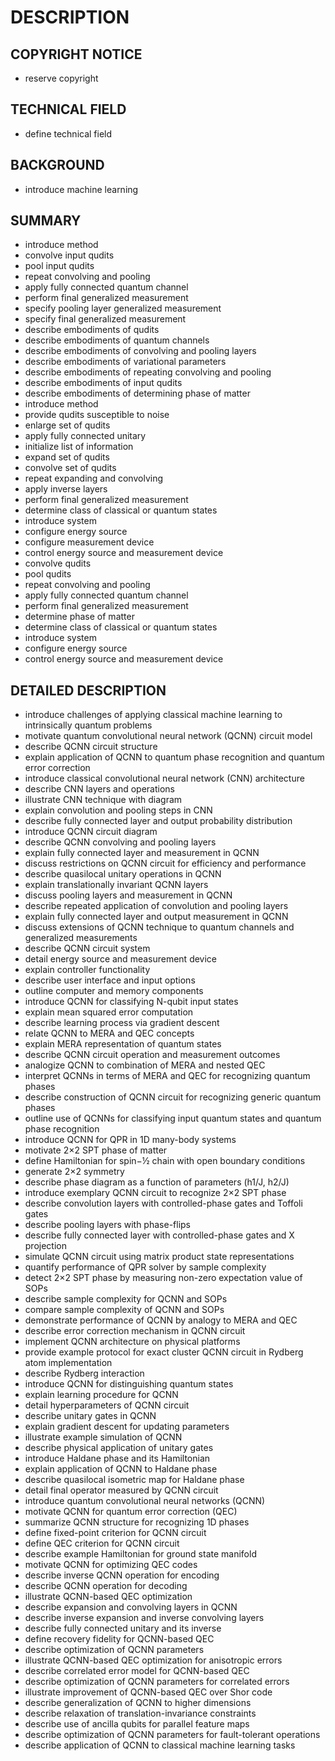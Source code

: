 # DESCRIPTION

## COPYRIGHT NOTICE

- reserve copyright

## TECHNICAL FIELD

- define technical field

## BACKGROUND

- introduce machine learning

## SUMMARY

- introduce method
- convolve input qudits
- pool input qudits
- repeat convolving and pooling
- apply fully connected quantum channel
- perform final generalized measurement
- specify pooling layer generalized measurement
- specify final generalized measurement
- describe embodiments of qudits
- describe embodiments of quantum channels
- describe embodiments of convolving and pooling layers
- describe embodiments of variational parameters
- describe embodiments of repeating convolving and pooling
- describe embodiments of input qudits
- describe embodiments of determining phase of matter
- introduce method
- provide qudits susceptible to noise
- enlarge set of qudits
- apply fully connected unitary
- initialize list of information
- expand set of qudits
- convolve set of qudits
- repeat expanding and convolving
- apply inverse layers
- perform final generalized measurement
- determine class of classical or quantum states
- introduce system
- configure energy source
- configure measurement device
- control energy source and measurement device
- convolve qudits
- pool qudits
- repeat convolving and pooling
- apply fully connected quantum channel
- perform final generalized measurement
- determine phase of matter
- determine class of classical or quantum states
- introduce system
- configure energy source
- control energy source and measurement device

## DETAILED DESCRIPTION

- introduce challenges of applying classical machine learning to intrinsically quantum problems
- motivate quantum convolutional neural network (QCNN) circuit model
- describe QCNN circuit structure
- explain application of QCNN to quantum phase recognition and quantum error correction
- introduce classical convolutional neural network (CNN) architecture
- describe CNN layers and operations
- illustrate CNN technique with diagram
- explain convolution and pooling steps in CNN
- describe fully connected layer and output probability distribution
- introduce QCNN circuit diagram
- describe QCNN convolving and pooling layers
- explain fully connected layer and measurement in QCNN
- discuss restrictions on QCNN circuit for efficiency and performance
- describe quasilocal unitary operations in QCNN
- explain translationally invariant QCNN layers
- discuss pooling layers and measurement in QCNN
- describe repeated application of convolution and pooling layers
- explain fully connected layer and output measurement in QCNN
- discuss extensions of QCNN technique to quantum channels and generalized measurements
- describe QCNN circuit system
- detail energy source and measurement device
- explain controller functionality
- describe user interface and input options
- outline computer and memory components
- introduce QCNN for classifying N-qubit input states
- explain mean squared error computation
- describe learning process via gradient descent
- relate QCNN to MERA and QEC concepts
- explain MERA representation of quantum states
- describe QCNN circuit operation and measurement outcomes
- analogize QCNN to combination of MERA and nested QEC
- interpret QCNNs in terms of MERA and QEC for recognizing quantum phases
- describe construction of QCNN circuit for recognizing generic quantum phases
- outline use of QCNNs for classifying input quantum states and quantum phase recognition
- introduce QCNN for QPR in 1D many-body systems
- motivate 2×2 SPT phase of matter
- define Hamiltonian for spin−½ chain with open boundary conditions
- generate 2×2 symmetry
- describe phase diagram as a function of parameters (h1/J, h2/J)
- introduce exemplary QCNN circuit to recognize 2×2 SPT phase
- describe convolution layers with controlled-phase gates and Toffoli gates
- describe pooling layers with phase-flips
- describe fully connected layer with controlled-phase gates and X projection
- simulate QCNN circuit using matrix product state representations
- quantify performance of QPR solver by sample complexity
- detect 2×2 SPT phase by measuring non-zero expectation value of SOPs
- describe sample complexity for QCNN and SOPs
- compare sample complexity of QCNN and SOPs
- demonstrate performance of QCNN by analogy to MERA and QEC
- describe error correction mechanism in QCNN circuit
- implement QCNN architecture on physical platforms
- provide example protocol for exact cluster QCNN circuit in Rydberg atom implementation
- describe Rydberg interaction
- introduce QCNN for distinguishing quantum states
- explain learning procedure for QCNN
- detail hyperparameters of QCNN circuit
- describe unitary gates in QCNN
- explain gradient descent for updating parameters
- illustrate example simulation of QCNN
- describe physical application of unitary gates
- introduce Haldane phase and its Hamiltonian
- explain application of QCNN to Haldane phase
- describe quasilocal isometric map for Haldane phase
- detail final operator measured by QCNN circuit
- introduce quantum convolutional neural networks (QCNN)
- motivate QCNN for quantum error correction (QEC)
- summarize QCNN structure for recognizing 1D phases
- define fixed-point criterion for QCNN circuit
- define QEC criterion for QCNN circuit
- describe example Hamiltonian for ground state manifold
- motivate QCNN for optimizing QEC codes
- describe inverse QCNN operation for encoding
- describe QCNN operation for decoding
- illustrate QCNN-based QEC optimization
- describe expansion and convolving layers in QCNN
- describe inverse expansion and inverse convolving layers
- describe fully connected unitary and its inverse
- define recovery fidelity for QCNN-based QEC
- describe optimization of QCNN parameters
- illustrate QCNN-based QEC optimization for anisotropic errors
- describe correlated error model for QCNN-based QEC
- describe optimization of QCNN parameters for correlated errors
- illustrate improvement of QCNN-based QEC over Shor code
- describe generalization of QCNN to higher dimensions
- describe relaxation of translation-invariance constraints
- describe use of ancilla qubits for parallel feature maps
- describe optimization of QCNN parameters for fault-tolerant operations
- describe application of QCNN to classical machine learning tasks

